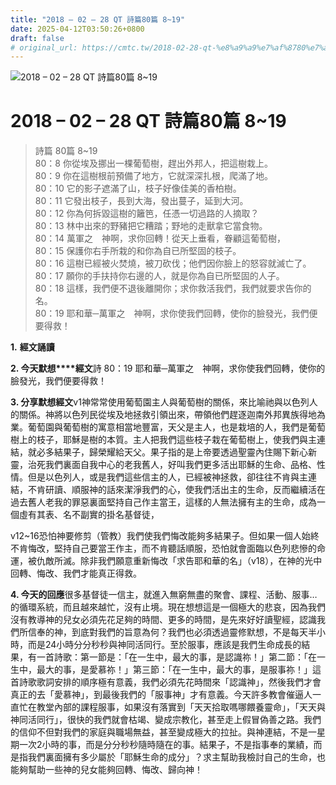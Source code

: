 ```yaml
---
title: "2018 – 02 – 28 QT 詩篇80篇 8~19"
date: 2025-04-12T03:50:26+0800
draft: false
# original_url: https://cmtc.tw/2018-02-28-qt-%e8%a9%a9%e7%af%8780%e7%af%87-819
---
```


![2018 – 02 – 28 QT 詩篇80篇 8~19](/images/qt.jpg   "2018 – 02 – 28 QT 詩篇80篇 8~19")

# 2018 – 02 – 28 QT 詩篇80篇 8~19

> 詩篇 80篇 8~19  
> 80：8 你從埃及挪出一棵葡萄樹，趕出外邦人，把這樹栽上。  
> 80：9 你在這樹根前預備了地方，它就深深扎根，爬滿了地。  
> 80：10 它的影子遮滿了山，枝子好像佳美的香柏樹。  
> 80：11 它發出枝子，長到大海，發出蔓子，延到大河。  
> 80：12 你為何拆毀這樹的籬笆，任憑一切過路的人摘取？  
> 80：13 林中出來的野豬把它糟踏；野地的走獸拿它當食物。  
> 80：14 萬軍之　神啊，求你回轉！從天上垂看，眷顧這葡萄樹，  
> 80：15 保護你右手所栽的和你為自已所堅固的枝子。  
> 80：16 這樹已經被火焚燒，被刀砍伐；他們因你臉上的怒容就滅亡了。  
> 80：17 願你的手扶持你右邊的人，就是你為自已所堅固的人子。  
> 80：18 這樣，我們便不退後離開你；求你救活我們，我們就要求告你的名。  
> 80：19 耶和華─萬軍之　神啊，求你使我們回轉，使你的臉發光，我們便要得救！

**1.** **經文誦讀**

**2. 今天默想****經文**詩 80：19 耶和華─萬軍之　神啊，求你使我們回轉，使你的臉發光，我們便要得救！

**3. 分享默想經文**v1神常常使用葡萄園主人與葡萄樹的關係，來比喻祂與以色列人的關係。神將以色列民從埃及地拯救引領出來，帶領他們趕逐迦南外邦異族得地為業。葡萄園與葡萄樹的寓意相當地豐富，天父是主人，也是栽培的人，我們是葡萄樹上的枝子，耶穌是樹的本質。主人把我們這些枝子栽在葡萄樹上，使我們與主連結，就必多結果子，歸榮耀給天父。果子指的是上帝要透過聖靈內住賜下新心新靈，治死我們裏面自我中心的老我舊人，好叫我們更多活出耶穌的生命、品格、性情。但是以色列人，或是我們這些信主的人，已經被神拯救，卻往往不肯與主連結，不肯研讀、順服神的話來潔淨我們的心，使我們活出主的生命，反而繼續活在過去舊人老我的罪惡裏面堅持自己作主當王，這樣的人無法擁有主的生命，成為一個虛有其表、名不副實的掛名基督徒，

v12~16恐怕神要修剪（管教）我們使我們悔改能夠多結果子。但如果一個人始終不肯悔改，堅持自己要當王作主，而不肯聽話順服，恐怕就會面臨以色列悲慘的命運，被仇敵所滅。除非我們願意重新悔改「求告耶和華的名」（v18），在神的光中回轉、悔改、我們才能真正得救。

**4. 今天的回應**很多基督徒一信主，就進入無窮無盡的聚會、課程、活動、服事…的循環系統，而且越來越忙，沒有止境。現在想想這是一個極大的悲哀，因為我們沒有教導神的兒女必須先花足夠的時間、更多的時間，是先來好好讀聖經，認識我們所信奉的神，到底對我們的旨意為何？我們也必須透過靈修默想，不是每天半小時，而是24小時分分秒秒與神同活同行。至於服事，應該是我們生命成長的結果，有一首詩歌：第一節是：「在一生中，最大的事，是認識祢！」第二節：「在一生中，最大的事，是愛慕祢！」第三節：「在一生中，最大的事，是服事祢！」這首詩歌歌詞安排的順序極有意義，我們必須先花時間來「認識神」，然後我們才會真正的去「愛慕神」，到最後我們的「服事神」才有意義。今天許多教會催逼人一直忙在教堂內部的課程服事，如果沒有落實到「天天拾取嗎哪餵養靈命」，「天天與神同活同行」，很快的我們就會枯竭、變成宗教化，甚至走上假冒偽善之路。我們的信仰不但對我們的家庭與職場無益，甚至變成極大的拉扯。與神連結，不是一星期一次2小時的事，而是分分秒秒隨時隨在的事。結果子，不是指事奉的業績，而是指我們裏面擁有多少屬於「耶穌生命的成分」？求主幫助我檢討自己的生命，也能夠幫助一些神的兒女能夠回轉、悔改、歸向神！